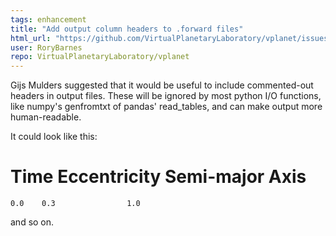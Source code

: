 ```yaml
---
tags: enhancement
title: "Add output column headers to .forward files"
html_url: "https://github.com/VirtualPlanetaryLaboratory/vplanet/issues/147"
user: RoryBarnes
repo: VirtualPlanetaryLaboratory/vplanet
---
```


Gijs Mulders suggested that it would be useful to include commented-out headers in output files. These will be ignored by most python I/O functions, like numpy's genfromtxt of pandas' read_tables, and can make output more human-readable.

It could look like this:

# Time Eccentricity Semi-major Axis
    0.0    0.3                1.0

and so on.